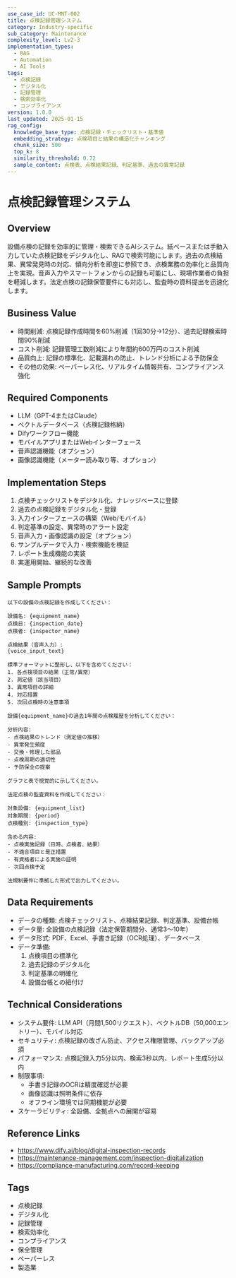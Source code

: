 ```yaml
---
use_case_id: UC-MNT-002
title: 点検記録管理システム
category: Industry-specific
sub_category: Maintenance
complexity_level: Lv2-3
implementation_types:
  - RAG
  - Automation
  - AI Tools
tags:
  - 点検記録
  - デジタル化
  - 記録管理
  - 検索効率化
  - コンプライアンス
version: 1.0.0
last_updated: 2025-01-15
rag_config:
  knowledge_base_type: 点検記録・チェックリスト・基準値
  embedding_strategy: 点検項目と結果の構造化チャンキング
  chunk_size: 500
  top_k: 8
  similarity_threshold: 0.72
  sample_content: 点検表、点検結果記録、判定基準、過去の異常記録
---
```


# 点検記録管理システム

## Overview

設備点検の記録を効率的に管理・検索できるAIシステム。紙ベースまたは手動入力していた点検記録をデジタル化し、RAGで検索可能にします。過去の点検結果、異常発見時の対応、傾向分析を即座に参照でき、点検業務の効率化と品質向上を実現。音声入力やスマートフォンからの記録も可能にし、現場作業者の負担を軽減します。法定点検の記録保管要件にも対応し、監査時の資料提出を迅速化します。

## Business Value

- 時間削減: 点検記録作成時間を60%削減（1回30分→12分）、過去記録検索時間90%削減
- コスト削減: 記録管理工数削減により年間約600万円のコスト削減
- 品質向上: 記録の標準化、記載漏れの防止、トレンド分析による予防保全
- その他の効果: ペーパーレス化、リアルタイム情報共有、コンプライアンス強化

## Required Components

- LLM（GPT-4またはClaude）
- ベクトルデータベース（点検記録格納）
- Difyワークフロー機能
- モバイルアプリまたはWebインターフェース
- 音声認識機能（オプション）
- 画像認識機能（メーター読み取り等、オプション）

## Implementation Steps

1. 点検チェックリストをデジタル化、ナレッジベースに登録
2. 過去の点検記録をデジタル化・登録
3. 入力インターフェースの構築（Web/モバイル）
4. 判定基準の設定、異常時のアラート設定
5. 音声入力・画像認識の設定（オプション）
6. サンプルデータで入力・検索機能を検証
7. レポート生成機能の実装
8. 実運用開始、継続的な改善

## Sample Prompts

```
以下の設備の点検記録を作成してください：

設備名: {equipment_name}
点検日: {inspection_date}
点検者: {inspector_name}

点検結果（音声入力）:
{voice_input_text}

標準フォーマットに整形し、以下を含めてください：
1. 各点検項目の結果（正常/異常）
2. 測定値（該当項目）
3. 異常項目の詳細
4. 対応措置
5. 次回点検時の注意事項
```

```
設備{equipment_name}の過去1年間の点検履歴を分析してください：

分析内容:
- 点検結果のトレンド（測定値の推移）
- 異常発生頻度
- 交換・修理した部品
- 点検周期の適切性
- 予防保全の提案

グラフと表で視覚的に示してください。
```

```
法定点検の監査資料を作成してください：

対象設備: {equipment_list}
対象期間: {period}
点検種別: {inspection_type}

含める内容:
- 点検実施記録（日時、点検者、結果）
- 不適合項目と是正措置
- 有資格者による実施の証明
- 次回点検予定

法規制要件に準拠した形式で出力してください。
```

## Data Requirements

- データの種類: 点検チェックリスト、点検結果記録、判定基準、設備台帳
- データ量: 全設備の点検記録（法定保管期間分、通常3〜10年）
- データ形式: PDF、Excel、手書き記録（OCR処理）、データベース
- データ準備:
  1. 点検項目の標準化
  2. 過去記録のデジタル化
  3. 判定基準の明確化
  4. 設備台帳との紐付け

## Technical Considerations

- システム要件: LLM API（月間1,500リクエスト）、ベクトルDB（50,000エントリー）、モバイル対応
- セキュリティ: 点検記録の改ざん防止、アクセス権限管理、バックアップ必須
- パフォーマンス: 点検記録入力5分以内、検索3秒以内、レポート生成5分以内
- 制限事項:
  - 手書き記録のOCRは精度確認が必要
  - 画像認識は照明条件に依存
  - オフライン環境では同期機能が必要
- スケーラビリティ: 全設備、全拠点への展開が容易

## Reference Links

- https://www.dify.ai/blog/digital-inspection-records
- https://maintenance-management.com/inspection-digitalization
- https://compliance-manufacturing.com/record-keeping

## Tags

- 点検記録
- デジタル化
- 記録管理
- 検索効率化
- コンプライアンス
- 保全管理
- ペーパーレス
- 製造業
